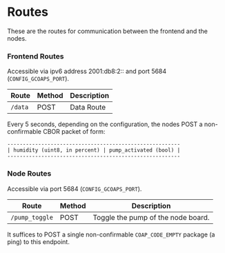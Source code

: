 # Routes

These are the routes for communication between the frontend and the nodes.

### Frontend Routes

Accessible via ipv6 address 2001:db8:2:: and port 5684 (`CONFIG_GCOAPS_PORT`).

| Route   | Method | Description |
|---------|--------|-------------|
| `/data` | POST   | Data Route  |

Every 5 seconds, depending on the configuration, the nodes POST a non-confirmable CBOR packet of form:

```
--------------------------------------------------------
| humidity (uint8, in percent) | pump_activated (bool) |
--------------------------------------------------------
```

### Node Routes

Accessible via port 5684 (`CONFIG_GCOAPS_PORT`).

| Route          | Method | Description                        |
|----------------|--------|------------------------------------|
| `/pump_toggle` | POST   | Toggle the pump of the node board. |

It suffices to POST a single non-confirmable `COAP_CODE_EMPTY` package (a ping) to this endpoint.
